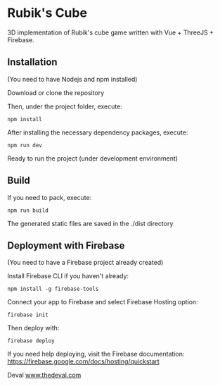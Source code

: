 # Rubik's Cube

3D implementation of Rubik's cube game written with  Vue + ThreeJS + Firebase.


## Installation

(You need to have Nodejs and npm installed)

Download or clone the repository

Then, under the project folder, execute:

```shell
npm install
```

After installing the necessary dependency packages, execute:

```shell
npm run dev
```

Ready to run the project (under development environment)


## Build

If you need to pack, execute:

```shell
npm run build
```
The generated static files are saved in the ./dist directory


## Deployment with Firebase

(You need to have a Firebase project already created)

Install Firebase CLI if you haven't already:
```shell
npm install -g firebase-tools
```

Connect your app to Firebase and select Firebase Hosting option:
```shell
firebase init
```

Then deploy with:
```shell
firebase deploy
```

If you need help deploying, visit the Firebase documentation: https://firebase.google.com/docs/hosting/quickstart


Deval
www.thedeval.com
